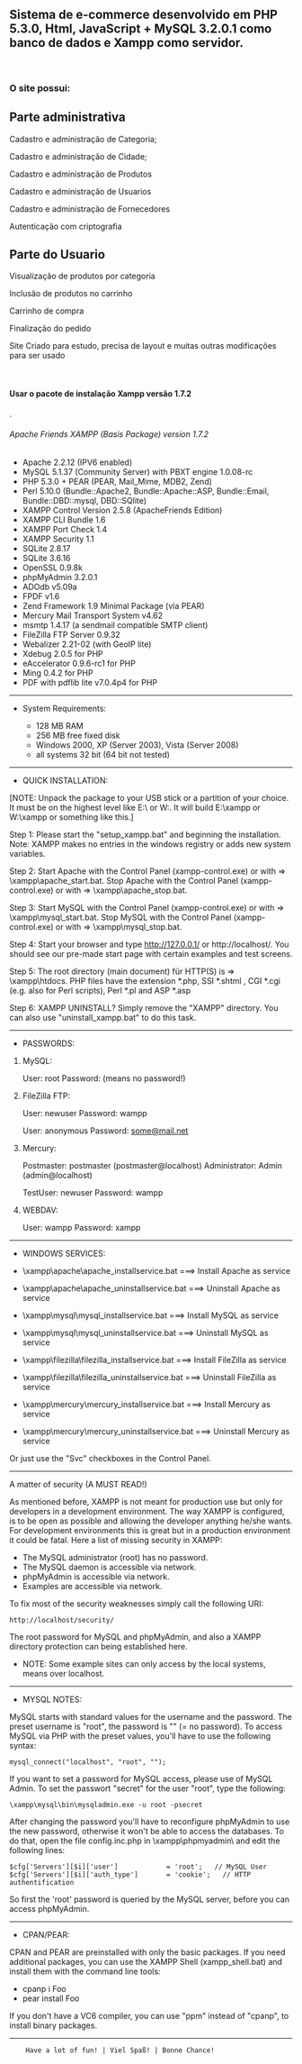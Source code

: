 
<h2>Sistema de e-commerce desenvolvido em PHP 5.3.0, Html, JavaScript + MySQL 3.2.0.1 como banco de dados e Xampp como servidor.</h2> 
 <br/>
<h3>O site possui:</h3>
 <h2>Parte administrativa</h2> 
<p>Cadastro e administração de Categoria;</p>
<p>Cadastro e administração de Cidade;</p>
<p>Cadastro e administração de Produtos</p>
<p>Cadastro e administração de Usuarios</p>
<p>Cadastro e administração de Fornecedores</p>
<p>Autenticação com criptografia</p>

 <h2>Parte do Usuario</h2> 
 <p>Visualização de produtos por categoria</p>
 <p>Inclusão de produtos no carrinho</p>
 <p>Carrinho de compra</p>
 <p>Finalização do pedido</p>

<p>Site Criado para estudo, precisa de layout e muitas outras modificações para ser usado</p>

<br/>
<h4>Usar o pacote de instalação Xampp versão 1.7.2</h4>.



###### Apache Friends XAMPP (Basis Package) version 1.7.2 ######

  + Apache 2.2.12 (IPV6 enabled)
  + MySQL 5.1.37 (Community Server) with PBXT engine 1.0.08-rc
  + PHP 5.3.0 + PEAR (PEAR, Mail_Mime, MDB2, Zend)
  + Perl 5.10.0 (Bundle::Apache2, Bundle::Apache::ASP, Bundle::Email, Bundle::DBD::mysql, DBD::SQlite)
  + XAMPP Control Version 2.5.8 (ApacheFriends Edition)
  + XAMPP CLI Bundle 1.6
  + XAMPP Port Check 1.4
  + XAMPP Security 1.1
  + SQLite 2.8.17
  + SQLite 3.6.16
  + OpenSSL 0.9.8k
  + phpMyAdmin 3.2.0.1
  + ADOdb v5.09a
  + FPDF v1.6
  + Zend Framework 1.9 Minimal Package (via PEAR)
  + Mercury Mail Transport System v4.62
  + msmtp 1.4.17 (a sendmail compatible SMTP client)
  + FileZilla FTP Server 0.9.32
  + Webalizer 2.21-02 (with GeoIP lite)
  + Xdebug 2.0.5 for PHP
  + eAccelerator 0.9.6-rc1 for PHP
  + Ming 0.4.2 for PHP
  + PDF with pdflib lite v7.0.4p4 for PHP

---------------------------------------------------------------

* System Requirements:

  + 128 MB RAM
  + 256 MB free fixed disk
  + Windows 2000, XP (Server 2003), Vista (Server 2008)
  + all systems 32 bit (64 bit not tested)

---------------------------------------------------------------

* QUICK INSTALLATION:

[NOTE: Unpack the package to your USB stick or a partition of your choice. It must be on the highest level like E:\ or W:\. It will build E:\xampp or W:\xampp or something like this.]

Step 1: Please start the "setup_xampp.bat" and beginning the installation. Note: XAMPP makes no entries in the windows registry or adds new system variables.

Step 2: Start Apache with the Control Panel (xampp-control.exe) or with => \xampp\apache_start.bat.
        Stop Apache with the  Control Panel (xampp-control.exe) or with => \xampp\apache_stop.bat.

Step 3: Start MySQL with the Control Panel (xampp-control.exe) or with => \xampp\mysql_start.bat.
        Stop MySQL with the Control Panel (xampp-control.exe) or with => \xampp\mysql_stop.bat.

Step 4: Start your browser and type http://127.0.0.1/ or http://localhost/. You should see our pre-made start page with certain examples and test screens.

Step 5: The root directory (main document) für HTTP(S) is => \xampp\htdocs. PHP files have the extension *.php, SSI *.shtml , CGI *.cgi (e.g. also for Perl scripts), Perl *.pl and ASP *.asp

Step 6: XAMPP UNINSTALL? Simply remove the "XAMPP" directory.
        You can also use "uninstall_xampp.bat" to do this task.

---------------------------------------------------------------

* PASSWORDS:

1) MySQL:

   User: root
   Password:
   (means no password!)

2) FileZilla FTP:

   User: newuser
   Password: wampp

   User: anonymous
   Password: some@mail.net

3) Mercury:

   Postmaster: postmaster (postmaster@localhost)
   Administrator: Admin (admin@localhost)

   TestUser: newuser
   Password: wampp

4) WEBDAV:

   User: wampp
   Password: xampp

---------------------------------------------------------------

* WINDOWS SERVICES:

- \xampp\apache\apache_installservice.bat
  ===> Install Apache as service

- \xampp\apache\apache_uninstallservice.bat
  ===> Uninstall Apache as service

- \xampp\mysql\mysql_installservice.bat
  ===> Install MySQL as service

- \xampp\mysql\mysql_uninstallservice.bat
  ===> Uninstall MySQL as service

- \xampp\filezilla\filezilla_installservice.bat
  ===> Install FileZilla as service

- \xampp\filezilla\filezilla_uninstallservice.bat
  ===> Uninstall FileZilla as service

- \xampp\mercury\mercury_installservice.bat
  ===> Install Mercury as service

- \xampp\mercury\mercury_uninstallservice.bat
  ===> Uninstall Mercury as service

Or just use the "Svc" checkboxes in the Control Panel.

----------------------------------------------------------------

A matter of security (A MUST READ!)

As mentioned before, XAMPP is not meant for production use but only for developers in a development environment. The way XAMPP is configured, is to be open as possible and allowing the developer anything he/she wants.
For development environments this is great but in a production environment it could be fatal.
Here a list of missing security in XAMPP:

- The MySQL administrator (root) has no password.
- The MySQL daemon is accessible via network.
- phpMyAdmin is accessible via network.
- Examples are accessible via network.

To fix most of the security weaknesses simply call the following URI:

    http://localhost/security/

The root password for MySQL and phpMyAdmin, and also a XAMPP directory protection can being established here.

* NOTE: Some example sites can only access by the local systems, means over localhost.

---------------------------------------------------------------

* MYSQL NOTES:

MySQL starts with standard values for the username and the password. The preset username is "root", the password is "" (= no password). To access MySQL via PHP with the preset values, you'll have to use the following syntax:

    mysql_connect("localhost", "root", "");

If you want to set a password for MySQL access, please use of MySQL Admin.
To set the passwort "secret" for the user "root", type the following:

    \xampp\mysql\bin\mysqladmin.exe -u root -psecret

After changing the password you'll have to reconfigure phpMyAdmin to use the new password, otherwise it won't be able to access the databases. To do that, open the file config.inc.php in \xampp\phpmyadmin\ and edit the following lines:

    $cfg['Servers'][$i]['user']            = 'root';   // MySQL User
    $cfg['Servers'][$i]['auth_type']       = 'cookie';   // HTTP authentification

So first the 'root' password is queried by the MySQL server, before you can access phpMyAdmin.

---------------------------------------------------------------

* CPAN/PEAR:

CPAN and PEAR are preinstalled with only the basic packages. If you need additional packages,
you can use the XAMPP Shell (xampp_shell.bat) and install them with the command line tools:
- cpanp i Foo
- pear install Foo

If you don't have a VC6 compiler, you can use "ppm" instead of "cpanp", to install binary packages.

---------------------------------------------------------------

        Have a lot of fun! | Viel Spaß! | Bonne Chance!

